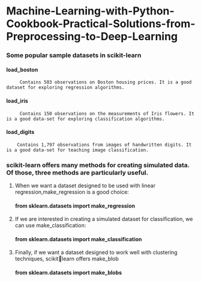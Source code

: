 # Machine-Learning-with-Python-Cookbook-Practical-Solutions-from-Preprocessing-to-Deep-Learning

###  Some popular sample datasets in scikit-learn
   #### load_boston
         Contains 503 observations on Boston housing prices. It is a good dataset for exploring regression algorithms.
   #### load_iris
         Contains 150 observations on the measurements of Iris flowers. It is a good data‐set for exploring classification algorithms.
   #### load_digits
        Contains 1,797 observations from images of handwritten digits. It is a good data‐set for teaching image classification.

### scikit-learn offers many methods for creating simulated data. Of those,  three methods are particularly useful.
 1. When we want a dataset designed to be used with linear regression,make_regression is a good choice:
     #### from sklearn.datasets import make_regression
 2. If we are interested in creating a simulated dataset for classification, we can use make_classification:
     #### from sklearn.datasets import make_classification
 3. Finally, if we want a dataset designed to work well with clustering techniques, scikitlearn offers make_blob
     #### from sklearn.datasets import make_blobs

